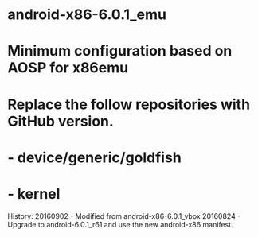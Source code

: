 #
# android-x86-6.0.1_emu
# Minimum configuration based on AOSP for x86emu
# Replace the follow repositories with GitHub version.
# - device/generic/goldfish
# - kernel

History:
20160902 - Modified from android-x86-6.0.1_vbox
20160824 - Upgrade to android-6.0.1_r61 and use the new android-x86 manifest.
